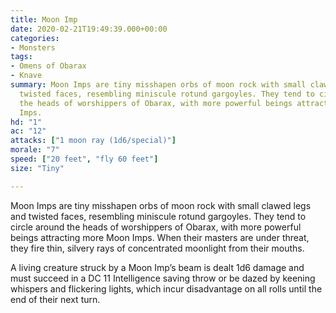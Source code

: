 ```yaml
---
title: Moon Imp
date: 2020-02-21T19:49:39.000+00:00
categories:
- Monsters
tags:
- Omens of Obarax
- Knave
summary: Moon Imps are tiny misshapen orbs of moon rock with small clawed legs and
  twisted faces, resembling miniscule rotund gargoyles. They tend to circle around
  the heads of worshippers of Obarax, with more powerful beings attracting more Moon
  Imps.
hd: "1"
ac: "12"
attacks: ["1 moon ray (1d6/special)"]
morale: "7"
speed: ["20 feet", "fly 60 feet"]
size: "Tiny"

---
```


Moon Imps are tiny misshapen orbs of moon rock with small clawed legs and twisted faces, resembling miniscule rotund gargoyles. They tend to circle around the heads of worshippers of Obarax, with more powerful beings attracting more Moon Imps. When their masters are under threat, they fire thin, silvery rays of concentrated moonlight from their mouths.

A living creature struck by a Moon Imp’s beam is dealt 1d6 damage and must succeed in a DC 11 Intelligence saving throw or be dazed by keening whispers and flickering lights, which incur disadvantage on all rolls until the end of their next turn.